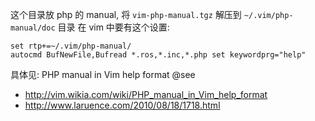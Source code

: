 这个目录放 php 的 manual, 将 `vim-php-manual.tgz` 解压到 `~/.vim/php-manual/doc` 目录
在 vim 中要有这个设置:

```vim
set rtp+=~/.vim/php-manual/
autocmd BufNewFile,Bufread *.ros,*.inc,*.php set keywordprg="help"
```

具体见: PHP manual in Vim help format 
@see
* http://vim.wikia.com/wiki/PHP_manual_in_Vim_help_format
* http://www.laruence.com/2010/08/18/1718.html
